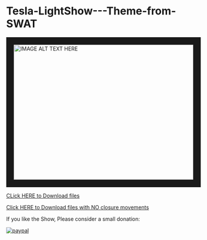 # Tesla-LightShow---Theme-from-SWAT

<a href="http://www.youtube.com/watch?feature=player_embedded&v=nU3KB6a7lAU
" target="_blank"><img src="http://img.youtube.com/vi/nU3KB6a7lAU/0.jpg" 
alt="IMAGE ALT TEXT HERE" width="480" height="360" border="20" /></a>



[CLick HERE to Download files](https://github.com/aaronac8/Tesla-LightShow---Theme-from-SWAT/files/7797810/SWATtheme.zip)

[Click HERE to Download files with NO closure movements](https://github.com/aaronac8/Tesla-LightShow---Theme-from-SWAT/files/7797822/SWATthemeNCM.zip)













If you like the Show, Please consider a small donation:

[![paypal](https://www.paypalobjects.com/en_US/i/btn/btn_donateCC_LG.gif)](https://www.paypal.com/donate/?business=QSTC967LRMQZ4&no_recurring=1&item_name=Thank+you+and+have+a+GREAT+day%21&currency_code=USD)
